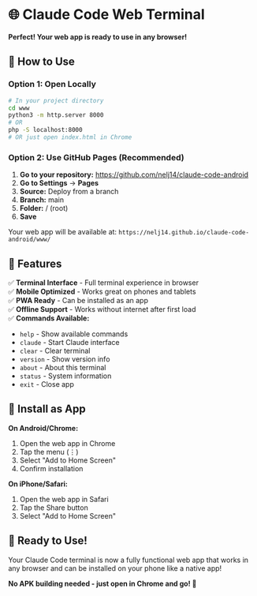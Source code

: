 # 🌐 Claude Code Web Terminal

**Perfect! Your web app is ready to use in any browser!**

## 🚀 How to Use

### Option 1: Open Locally
```bash
# In your project directory
cd www
python3 -m http.server 8000
# OR
php -S localhost:8000
# OR just open index.html in Chrome
```

### Option 2: Use GitHub Pages (Recommended)

1. **Go to your repository:** https://github.com/nelj14/claude-code-android
2. **Go to Settings** → **Pages**
3. **Source:** Deploy from a branch
4. **Branch:** main
5. **Folder:** / (root)
6. **Save**

Your web app will be available at:
`https://nelj14.github.io/claude-code-android/www/`

## 📱 Features

✅ **Terminal Interface** - Full terminal experience in browser  
✅ **Mobile Optimized** - Works great on phones and tablets  
✅ **PWA Ready** - Can be installed as an app  
✅ **Offline Support** - Works without internet after first load  
✅ **Commands Available:**
- `help` - Show available commands
- `claude` - Start Claude interface  
- `clear` - Clear terminal
- `version` - Show version info
- `about` - About this terminal
- `status` - System information
- `exit` - Close app

## 📲 Install as App

**On Android/Chrome:**
1. Open the web app in Chrome
2. Tap the menu (⋮)
3. Select "Add to Home Screen"
4. Confirm installation

**On iPhone/Safari:**
1. Open the web app in Safari
2. Tap the Share button
3. Select "Add to Home Screen"

## 🎯 Ready to Use!

Your Claude Code terminal is now a fully functional web app that works in any browser and can be installed on your phone like a native app!

**No APK building needed - just open in Chrome and go! 🎉**